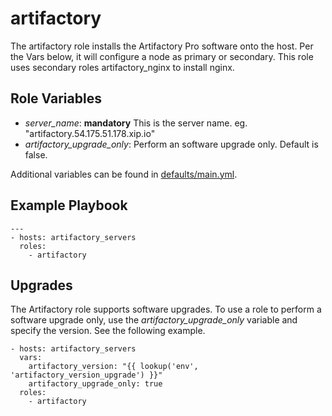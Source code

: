 # artifactory
The artifactory role installs the Artifactory Pro software onto the host. Per the Vars below, it will configure a node as primary or secondary. This role uses secondary roles artifactory_nginx to install nginx.

## Role Variables
* _server_name_: **mandatory** This is the server name. eg. "artifactory.54.175.51.178.xip.io"
* _artifactory_upgrade_only_: Perform an software upgrade only. Default is false.

Additional variables can be found in [defaults/main.yml](./defaults/main.yml).

## Example Playbook
```
---
- hosts: artifactory_servers
  roles:
    - artifactory
```

## Upgrades
The Artifactory role supports software upgrades. To use a role to perform a software upgrade only, use the _artifactory_upgrade_only_ variable and specify the version. See the following example.

```
- hosts: artifactory_servers
  vars:
    artifactory_version: "{{ lookup('env', 'artifactory_version_upgrade') }}"
    artifactory_upgrade_only: true
  roles:
    - artifactory
```